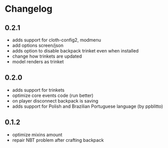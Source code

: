 # Changelog

## 0.2.1
* adds support for cloth-config2, modmenu
* add options screen/json
* adds option to disable backpack trinket even when installed
* change how trinkets are updated
* model renders as trinket

## 0.2.0
* adds support for trinkets 
* optimize core events code (run better)
* on player disconnect backpack is saving
* adds support for Polish and Brazilian Portuguese language (by ppblitto)

## 0.1.2
* optimize mixins amount
* repair NBT problem after crafting backpack

